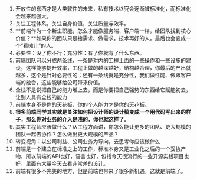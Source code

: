 1. 开放性的东西才是人类软件的未来，私有技术终究会逐渐被标准化，而标准化会越来越强大。
2. 关注工程体系，关注自身价值，关注质量与效率。
3. **前端作为一个新生职能，怎么才能像服务端、客户端一样，给团队找到核心价值？**如果你的团队只是接需求、做需求，技术再好的人，最后也会变成一个“看摊儿”的人。
4. 必要性：没了你不行；充分性：有了你就有了什么东西。
5. 前端团队可以分成两条线，一条是对内的工程上面的一些操作和一些设施的建设，这样能够提升效率，工程上做的越深越好，结构越合理，你最后的产出就越多，这个是针对必要性的；还有一条线就是充分性，我们做性能、做跟客户端的融合，这些能够给公司带来价值。
6. 全栈不是说把自己的能力堆上去，而是你要把自己强势的东西给它赋能初去，让别人具有全栈的能力
7. 前端本身不是你的天花板，你的个人能力才是你的天花板。
8. **很多前端同学其实就是关注如何把设计师的设计稿变成一个用代码写出来的样子，那么你对业务的介入是浅的，你也就这样了。**
9. 其实工程师应该做什么？从工程方面讲，你怎么能让更多的团队、更大规模的团队一起去协作？怎么做出更大规模的产品？
10. 转变视角：以公司利益、公司业务为导向，去思考你应该做什么
11. 前端是一个建立在标准之上的工作，标准本身又是工业化之后的一个妥协产物，所以前端的API也好，语言也好，包括今天很流行的一些开源实践项目也好，里面有大量今天去看非常差的设计。
12. 前端有很多不完美的地方，但是前端也带来了很多新机遇，这就是前端了。















